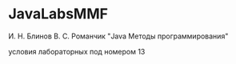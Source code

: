 # JavaLabsMMF
И. Н. Блинов В. С. Романчик "Java Методы программирования"

условия лабораторных под номером 13
